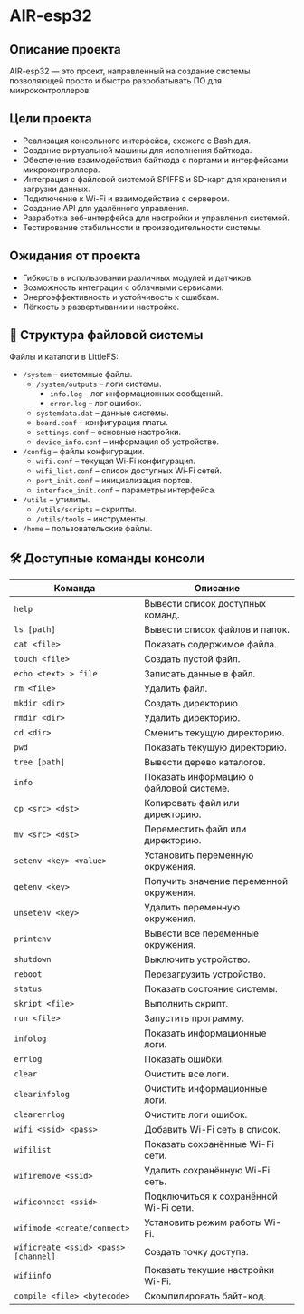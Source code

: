 # AIR-esp32

## Описание проекта
AIR-esp32 — это проект, направленный на создание системы позволяющей просто и быстро разробатывать ПО для микроконтроллеров.

## Цели проекта
- Реализация консольного интерфейса, схожего с Bash для.
- Создание виртуальной машины для исполнения байткода.
- Обеспечение взаимодействия байткода с портами и интерфейсами микроконтроллера.
- Интеграция с файловой системой SPIFFS и SD-карт для хранения и загрузки данных.
- Подключение к Wi-Fi и взаимодействие с сервером.
- Создание API для удалённого управления.
- Разработка веб-интерфейса для настройки и управления системой.
- Тестирование стабильности и производительности системы.

## Ожидания от проекта
- Гибкость в использовании различных модулей и датчиков.
- Возможность интеграции с облачными сервисами.
- Энергоэффективность и устойчивость к ошибкам.
- Лёгкость в развертывании и настройке.

## 📂 Структура файловой системы

Файлы и каталоги в LittleFS:
- `/system` – системные файлы.
  - `/system/outputs` – логи системы.
    - `info.log` – лог информационных сообщений.
    - `error.log` – лог ошибок.
  - `systemdata.dat` – данные системы.
  - `board.conf` – конфигурация платы.
  - `settings.conf` – основные настройки.
  - `device_info.conf` – информация об устройстве.
- `/config` – файлы конфигурации.
  - `wifi.conf` – текущая Wi-Fi конфигурация.
  - `wifi_list.conf` – список доступных Wi-Fi сетей.
  - `port_init.conf` – инициализация портов.
  - `interface_init.conf` – параметры интерфейса.
- `/utils` – утилиты.
  - `/utils/scripts` – скрипты.
  - `/utils/tools` – инструменты.
- `/home` – пользовательские файлы.

## 🛠 Доступные команды консоли

| Команда            | Описание |
|--------------------|----------|
| `help`            | Вывести список доступных команд. |
| `ls [path]`       | Вывести список файлов и папок. |
| `cat <file>`      | Показать содержимое файла. |
| `touch <file>`    | Создать пустой файл. |
| `echo <text> > file` | Записать данные в файл. |
| `rm <file>`       | Удалить файл. |
| `mkdir <dir>`     | Создать директорию. |
| `rmdir <dir>`     | Удалить директорию. |
| `cd <dir>`        | Сменить текущую директорию. |
| `pwd`             | Показать текущую директорию. |
| `tree [path]`     | Вывести дерево каталогов. |
| `info`            | Показать информацию о файловой системе. |
| `cp <src> <dst>`  | Копировать файл или директорию. |
| `mv <src> <dst>`  | Переместить файл или директорию. |
| `setenv <key> <value>` | Установить переменную окружения. |
| `getenv <key>`    | Получить значение переменной окружения. |
| `unsetenv <key>`  | Удалить переменную окружения. |
| `printenv`        | Вывести все переменные окружения. |
| `shutdown`        | Выключить устройство. |
| `reboot`          | Перезагрузить устройство. |
| `status`          | Показать состояние системы. |
| `skript <file>`   | Выполнить скрипт. |
| `run <file>`      | Запустить программу. |
| `infolog`         | Показать информационные логи. |
| `errlog`         | Показать ошибки. |
| `clear`          | Очистить все логи. |
| `clearinfolog`   | Очистить информационные логи. |
| `clearerrlog`    | Очистить логи ошибок. |
| `wifi <ssid> <pass>` | Добавить Wi-Fi сеть в список. |
| `wifilist`        | Показать сохранённые Wi-Fi сети. |
| `wifiremove <ssid>` | Удалить сохранённую Wi-Fi сеть. |
| `wificonnect <ssid>` | Подключиться к сохранённой Wi-Fi сети. |
| `wifimode <create/connect>` | Установить режим работы Wi-Fi. |
| `wificreate <ssid> <pass> [channel]` | Создать точку доступа. |
| `wifiinfo`        | Показать текущие настройки Wi-Fi. |
| `compile <file> <bytecode>` | Скомпилировать байт-код. |

